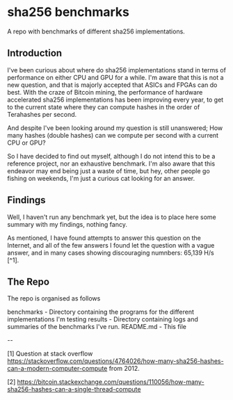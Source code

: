 # sha256 benchmarks

A repo with benchmarks of different sha256 implementations.

## Introduction

I've been curious about where do sha256 implementations stand in terms of
performance on either CPU and GPU for a while. I'm aware that this is not a new
question, and that is majorly accepted that ASICs and FPGAs can do best. With
the craze of Bitcoin mining, the performance of hardware accelerated sha256
implementations has been improving every year, to get to the current state
where they can compute hashes in the order of Terahashes per second.

And despite I've been looking around my question is still unanswered; How many
hashes (double hashes) can we compute per second with a current CPU or GPU?

So I have decided to find out myself, although I do not intend this to be a
reference project, nor an exhaustive benchmark. I'm also aware that this
endeavor may end being just a waste of time, but hey, other people go fishing
on weekends, I'm just a curious cat looking for an answer.


## Findings

Well, I haven't run any benchmark yet, but the idea is to place here some
summary with my findings, nothing fancy.

As mentioned, I have found attempts to answer this question on the Internet,
and all of the few answers I found let the question with a vague answer, and in
many cases showing discouraging numnbers: 65,139 H/s [^1]. 


## The Repo

The repo is organised as follows

benchmarks  - Directory containing the programs for the different implementations I'm testing
results     - Directory containing logs and summaries of the benchmarks I've run.
README.md   - This file


--

[1] Question at stack overflow https://stackoverflow.com/questions/4764026/how-many-sha256-hashes-can-a-modern-computer-compute from 2012.

[2] https://bitcoin.stackexchange.com/questions/110056/how-many-sha256-hashes-can-a-single-thread-compute
